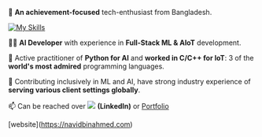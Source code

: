👋 **An achievement-focused** tech-enthusiast from Bangladesh.



[![My Skills](https://skillicons.dev/icons?i=python,ai,c,cpp,javascript,aws&theme=light)](https://skillicons.dev)

👨‍💻 **AI Developer** with experience in **Full-Stack ML & AIoT** development.

🌱 Active practitioner of **Python for AI** and **worked in C/C++ for IoT**: 3 of the **world's most admired** programming languages. 



👀 Contributing inclusively in ML and AI, have strong industry experience of **serving various client settings globally**.



📫 Can be reached over [![](https://skillicons.dev/icons?i=linkedin&theme=light)](https://linkedin.com/in/navidbinahmed) **(LinkedIn)** or [Portfolio](https://navidbinahmed.com)

[website[](https://skillicons.dev/icons?i=web&theme=light)](https://navidbinahmed.com)

